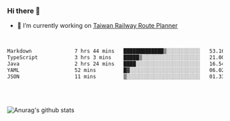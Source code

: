 ### Hi there 👋

- 🔭 I’m currently working on [Taiwan Railway Route Planner](https://github.com/Taiwan-Railway-Route-Planner)

<br/>

<!--START_SECTION:waka-->

```txt
Markdown              7 hrs 44 mins   █████████████▒░░░░░░░░░░░   53.16 %
TypeScript            3 hrs 3 mins    █████▒░░░░░░░░░░░░░░░░░░░   21.00 %
Java                  2 hrs 24 mins   ████░░░░░░░░░░░░░░░░░░░░░   16.54 %
YAML                  52 mins         █▓░░░░░░░░░░░░░░░░░░░░░░░   06.02 %
JSON                  11 mins         ▒░░░░░░░░░░░░░░░░░░░░░░░░   01.33 %
```

<!--END_SECTION:waka-->

<br/>
<br/>

![Anurag's github stats](https://github-readme-stats.vercel.app/api?username=DepickereSven&show_icons=true&theme=tokyonight)



<!--
**DepickereSven/DepickereSven** is a ✨ _special_ ✨ repository because its `README.md` (this file) appears on your GitHub profile.

Here are some ideas to get you started:

- 🔭 I’m currently working on ...
- 🌱 I’m currently learning ...
- 👯 I’m looking to collaborate on ...
- 🤔 I’m looking for help with ...
- 💬 Ask me about ...
- 📫 How to reach me: ...
- 😄 Pronouns: ...
- ⚡ Fun fact: ...
-->
